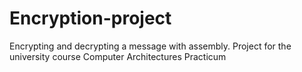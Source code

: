 # Encryption-project
Encrypting and decrypting a message with assembly. Project for the university course Computer Architectures Practicum

